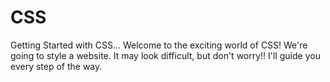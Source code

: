 # CSS
Getting Started with CSS...
Welcome to the exciting world of CSS!
We're going to style a website.
It may look difficult, but don't worry!! I'll guide you every step of the way.

